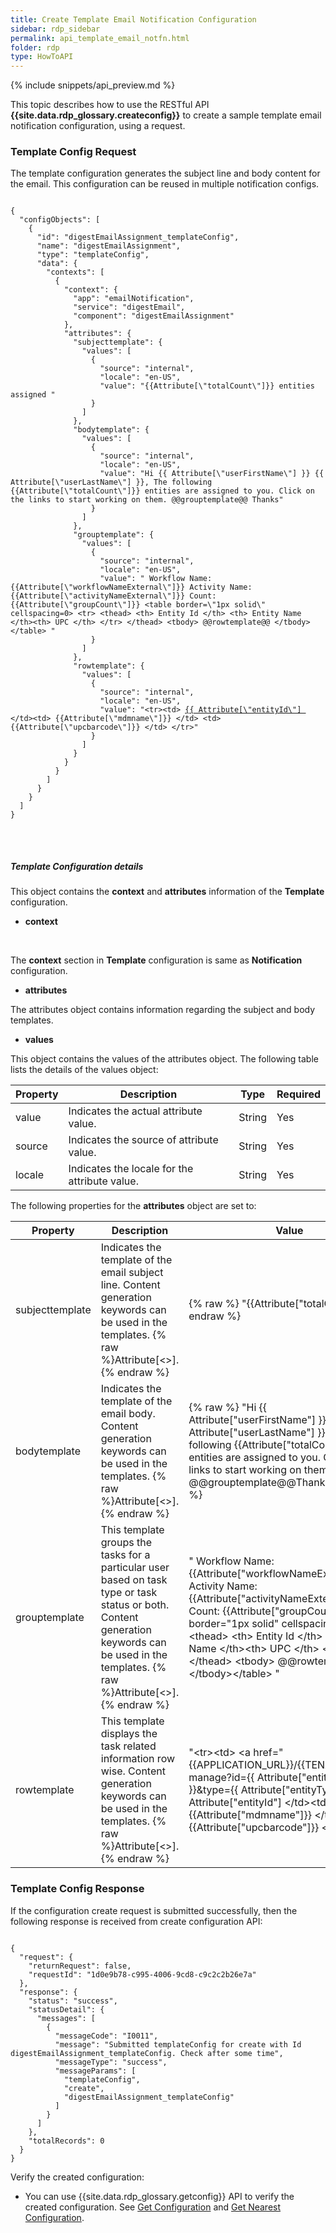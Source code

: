 ```yaml
---
title: Create Template Email Notification Configuration
sidebar: rdp_sidebar
permalink: api_template_email_notfn.html
folder: rdp
type: HowToAPI
---
```


{% include snippets/api_preview.md %}

This topic describes how to use the RESTful API **{{site.data.rdp_glossary.createconfig}}** to create a sample template email notification configuration, using a request.

### Template Config Request

The template configuration generates the subject line and body content for the email. This configuration can be reused in multiple notification configs.

<pre>
<code>
{
  "configObjects": [
    {
      "id": "digestEmailAssignment_templateConfig",
      "name": "digestEmailAssignment",
      "type": "templateConfig",
      "data": {
        "contexts": [
          {
            "context": {
              "app": "emailNotification",
              "service": "digestEmail",
              "component": "digestEmailAssignment"
            },
            "attributes": {
              "subjecttemplate": {
                "values": [
                  {
                    "source": "internal",
                    "locale": "en-US",
                    "value": "&#123;&#123;Attribute[\"totalCount\"]&#125;&#125; entities assigned "
                  }
                ]
              },
              "bodytemplate": {
                "values": [
                  {
                    "source": "internal",
                    "locale": "en-US",
                    "value": "Hi &#123;&#123; Attribute[\"userFirstName\"] &#125;&#125; &#123;&#123; Attribute[\"userLastName\"] &#125;&#125;, The following &#123;&#123;Attribute[\"totalCount\"]&#125;&#125; entities are assigned to you. Click on the links to start working on them. @@grouptemplate@@ Thanks"
                  }
                ]
              },
              "grouptemplate": {
                "values": [
                  {
                    "source": "internal",
                    "locale": "en-US",
                    "value": " Workflow Name: &#123;&#123;Attribute[\"workflowNameExternal\"]&#125;&#125; Activity Name: &#123;&#123;Attribute[\"activityNameExternal\"]&#125;&#125; Count: &#123;&#123;Attribute[\"groupCount\"]&#125;&#125; &#60;table border=\"1px solid\" cellspacing=0&#62; &#60;tr&#62; &#60;thead&#62; &#60;th&#62; Entity Id &#60;/th&#62; &#60;th&#62; Entity Name &#60;/th&#62;&#60;th&#62; UPC &#60;/th&#62; &#60;/tr&#62; &#60;/thead&#62; &#60;tbody&#62; @@rowtemplate@@ &#60;/tbody&#62;&#60;/table&#62; "
                  }
                ]
              },
              "rowtemplate": {
                "values": [
                  {
                    "source": "internal",
                    "locale": "en-US",
                    "value": "&#60;tr&#62;&#60;td&#62; <a href=\"&#123;&#123;APPLICATION_URL&#125;&#125;/&#123;&#123;TENANT&#125;&#125;/entity-manage?id=&#123;&#123; Attribute[\"entityId\"] &#125;&#125;&type=&#123;&#123; Attribute[\"entityType\"] &#125;&#125;\">&#123;&#123; Attribute[\"entityId\"] </a> &#60;/td&#62;&#60;td&#62; &#123;&#123;Attribute[\"mdmname\"]&#125;&#125; &#60;/td&#62; &#60;td&#62; &#123;&#123;Attribute[\"upcbarcode\"]&#125;&#125; &#60;/td&#62; &#60;/tr&#62;"
                  }
                ]
              }
            }
          }
        ]
      }
    }
  ]
}
</code>
</pre>

<br/>

##### Template Configuration details

This object contains the **context** and **attributes** information of the **Template** configuration.

* **context**
<br/>

The **context** section in **Template** configuration is same as **Notification** configuration.

* **attributes**

The attributes object contains information regarding the subject and body templates.

* **values**

This object contains the values of the attributes object. The following table lists the details of the values object:

| Property | Description | Type | Required |
|----------|-------------|------|-----------|
| value | Indicates the actual attribute value. | String  | Yes |
| source | Indicates the source of attribute value. | String  | Yes |
| locale | Indicates the locale for the attribute value. | String | Yes |

The following properties for the **attributes** object are set to:

| Property | Description | Value |
|----------|-------------|-------------|
| subjecttemplate | Indicates the template of the email subject line. Content generation keywords can be used in the templates. {% raw %}Attribute[<<AttributeShortName>>].{% endraw %} | {% raw %} "{{Attribute[\"totalCount\"]}}" {% endraw %} | 
| bodytemplate | Indicates the template of the email body. Content generation keywords can be used in the templates. {% raw %}Attribute[<<AttributeShortName>>].{% endraw %} | {% raw %} "Hi {{ Attribute[\"userFirstName\"] }} {{ Attribute[\"userLastName\"] }},  The following {{Attribute[\"totalCount\"]}} entities are assigned to you. Click on the links to start working on them. @@grouptemplate@@Thanks" {% endraw %} |
| grouptemplate | This template groups the tasks for a particular user based on task type or task status or both. Content generation keywords can be used in the templates. {% raw %}Attribute[<<AttributeShortName>>].{% endraw %} | " Workflow Name: &#123;&#123;Attribute[\"workflowNameExternal\"]&#125;&#125; Activity Name: &#123;&#123;Attribute[\"activityNameExternal\"]&#125;&#125; Count: &#123;&#123;Attribute[\"groupCount\"]&#125;&#125; &#60;table border=\"1px solid\" cellspacing=0&#62; &#60;tr&#62; &#60;thead&#62; &#60;th&#62; Entity Id &#60;/th&#62; &#60;th&#62; Entity Name &#60;/th&#62;&#60;th&#62; UPC &#60;/th&#62; &#60;/tr&#62; &#60;/thead&#62; &#60;tbody&#62; @@rowtemplate@@ &#60;/tbody&#62;&#60;/table&#62; " |
| rowtemplate | This template displays the task related information row wise. Content generation keywords can be used in the templates. {% raw %}Attribute[<<AttributeShortName>>].{% endraw %} | "&#60;tr&#62;&#60;td&#62; <a href=\"&#123;&#123;APPLICATION_URL&#125;&#125;/&#123;&#123;TENANT&#125;&#125;/entity-manage?id=&#123;&#123; Attribute[\"entityId\"] &#125;&#125;&type=&#123;&#123; Attribute[\"entityType\"] &#125;&#125;\">&#123;&#123; Attribute[\"entityId\"] </a> &#60;/td&#62;&#60;td&#62; &#123;&#123;Attribute[\"mdmname\"]&#125;&#125; &#60;/td&#62; &#60;td&#62; &#123;&#123;Attribute[\"upcbarcode\"]&#125;&#125; &#60;/td&#62; &#60;/tr&#62;" |  


### Template Config Response

If the configuration create request is submitted successfully, then the following response is received from create configuration API:

<pre><code>
{
  "request": {
    "returnRequest": false,
    "requestId": "1d0e9b78-c995-4006-9cd8-c9c2c2b26e7a"
  },
  "response": {
    "status": "success",
    "statusDetail": {
      "messages": [
        {
          "messageCode": "I0011",
          "message": "Submitted templateConfig for create with Id digestEmailAssignment_templateConfig. Check after some time",
          "messageType": "success",
          "messageParams": [
            "templateConfig",
            "create",
            "digestEmailAssignment_templateConfig"
          ]
        }
      ]
    },
    "totalRecords": 0
  }
}
</code></pre>

Verify the created configuration:
* You can use {{site.data.rdp_glossary.getconfig}} API to verify the created configuration. See [Get Configuration](api_get_configuration.html) and [Get Nearest Configuration](api_get_nearest_configuration.html).
<!-- * You can also verify match configuration by searching the entities using [match search service](api_match_service.html). -->
